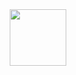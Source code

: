 <div id="header" align="center">
  <img src="[https://media.giphy.com/media/M9gbBd9nbDrOTu1Mqx/giphy.gif](https://media.giphy.com/media/uurtMtTKqkJda4dk8Y/giphy-downsized-large.gif)" width="100"/>
</div>
